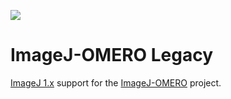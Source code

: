 [![](https://travis-ci.com/imagej/imagej-omero-legacy.svg?branch=master)](https://travis-ci.com/imagej/imagej-omero-legacy)

# ImageJ-OMERO Legacy

[ImageJ 1.x](https://imagej.net/ImageJ1) support for the
[ImageJ-OMERO](https://github.com/imagej/imagej-omero) project.
